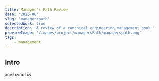 ```yaml
---
title: Manager's Path Review
date: '2023-06'
slug: 'managerspath'
selectedWork: true
description: 'A review of a canonical engineering management book '
previewImage: '/images/project/managersPath/managerspath.png'
tags:
    - management
---
```


## Intro

xcvzxvcczxv
